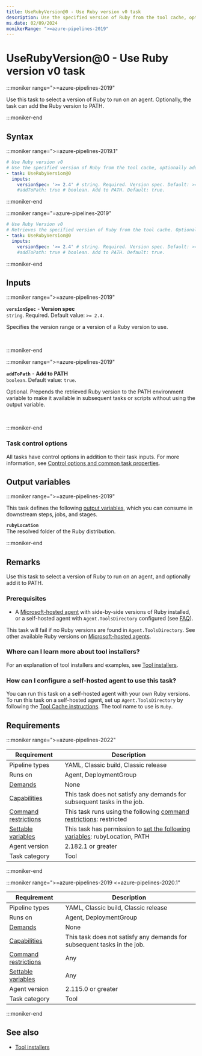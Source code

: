 ```yaml
---
title: UseRubyVersion@0 - Use Ruby version v0 task
description: Use the specified version of Ruby from the tool cache, optionally adding it to the PATH.
ms.date: 02/09/2024
monikerRange: ">=azure-pipelines-2019"
---
```


# UseRubyVersion@0 - Use Ruby version v0 task

<!-- :::description::: -->
:::moniker range=">=azure-pipelines-2019"

<!-- :::editable-content name="description"::: -->
Use this task to select a version of Ruby to run on an agent. Optionally, the task can add the Ruby version to PATH.
<!-- :::editable-content-end::: -->

:::moniker-end
<!-- :::description-end::: -->

<!-- :::syntax::: -->
## Syntax

:::moniker range=">=azure-pipelines-2019.1"

```yaml
# Use Ruby version v0
# Use the specified version of Ruby from the tool cache, optionally adding it to the PATH.
- task: UseRubyVersion@0
  inputs:
    versionSpec: '>= 2.4' # string. Required. Version spec. Default: >= 2.4.
    #addToPath: true # boolean. Add to PATH. Default: true.
```

:::moniker-end

:::moniker range="=azure-pipelines-2019"

```yaml
# Use Ruby Version v0
# Retrieves the specified version of Ruby from the tool cache. Optionally add it to PATH.
- task: UseRubyVersion@0
  inputs:
    versionSpec: '>= 2.4' # string. Required. Version spec. Default: >= 2.4.
    #addToPath: true # boolean. Add to PATH. Default: true.
```

:::moniker-end
<!-- :::syntax-end::: -->

<!-- :::inputs::: -->
## Inputs

<!-- :::item name="versionSpec"::: -->
:::moniker range=">=azure-pipelines-2019"

**`versionSpec`** - **Version spec**<br>
`string`. Required. Default value: `>= 2.4`.<br>
<!-- :::editable-content name="helpMarkDown"::: -->
Specifies the version range or a version of a Ruby version to use.
<!-- :::editable-content-end::: -->
<br>

:::moniker-end
<!-- :::item-end::: -->
<!-- :::item name="addToPath"::: -->
:::moniker range=">=azure-pipelines-2019"

**`addToPath`** - **Add to PATH**<br>
`boolean`. Default value: `true`.<br>
<!-- :::editable-content name="helpMarkDown"::: -->
Optional. Prepends the retrieved Ruby version to the PATH environment variable to make it available in subsequent tasks or scripts without using the output variable.
<!-- :::editable-content-end::: -->
<br>

:::moniker-end
<!-- :::item-end::: -->

### Task control options

All tasks have control options in addition to their task inputs. For more information, see [Control options and common task properties](/azure/devops/pipelines/yaml-schema/steps-task#common-task-properties).
<!-- :::inputs-end::: -->

<!-- :::outputVariables::: -->
## Output variables

:::moniker range=">=azure-pipelines-2019"

This task defines the following [output variables](/azure/devops/pipelines/process/variables#use-output-variables-from-tasks), which you can consume in downstream steps, jobs, and stages.

<!-- :::item name="rubyLocation"::: -->
**`rubyLocation`**<br><!-- :::editable-content name="Value"::: -->
The resolved folder of the Ruby distribution.
<!-- :::editable-content-end::: -->
<!-- :::item-end::: -->

:::moniker-end
<!-- :::outputVariables-end::: -->

<!-- :::remarks::: -->
<!-- :::editable-content name="remarks"::: -->
## Remarks

Use this task to select a version of Ruby to run on an agent, and optionally add it to PATH.

### Prerequisites

* A [Microsoft-hosted agent](/azure/devops/pipelines/agents/hosted#software) with side-by-side versions of Ruby installed, or a self-hosted agent with `Agent.ToolsDirectory` configured (see [FAQ](#how-can-i-configure-a-self-hosted-agent-to-use-this-task)).

This task will fail if no Ruby versions are found in `Agent.ToolsDirectory`. See other available Ruby versions on [Microsoft-hosted agents](/azure/devops/pipelines/agents/hosted#software).

### Where can I learn more about tool installers?

For an explanation of tool installers and examples, see [Tool installers](/azure/devops/pipelines/process/tasks#tool-installers).

### How can I configure a self-hosted agent to use this task?

You can run this task on a self-hosted agent with your own Ruby versions. To run this task on a self-hosted agent, set up `Agent.ToolsDirectory` by following the [Tool Cache instructions](https://github.com/Microsoft/vsts-task-tool-lib/blob/master/docs/overview.md#tool-cache). The tool name to use is `Ruby`.
<!-- :::editable-content-end::: -->
<!-- :::remarks-end::: -->

<!-- :::examples::: -->
<!-- :::editable-content name="examples"::: -->
<!-- :::editable-content-end::: -->
<!-- :::examples-end::: -->

<!-- :::properties::: -->
## Requirements

:::moniker range=">=azure-pipelines-2022"

| Requirement | Description |
|-------------|-------------|
| Pipeline types | YAML, Classic build, Classic release |
| Runs on | Agent, DeploymentGroup |
| [Demands](/azure/devops/pipelines/process/demands) | None |
| [Capabilities](/azure/devops/pipelines/agents/agents#capabilities) | This task does not satisfy any demands for subsequent tasks in the job. |
| [Command restrictions](/azure/devops/pipelines/security/templates#agent-logging-command-restrictions) | This task runs using the following [command restrictions](/azure/devops/pipelines/security/templates#agent-logging-command-restrictions): restricted |
| [Settable variables](/azure/devops/pipelines/security/templates#agent-logging-command-restrictions) | This task has permission to [set the following variables](/azure/devops/pipelines/security/templates#agent-logging-command-restrictions): rubyLocation, PATH |
| Agent version |  2.182.1 or greater |
| Task category | Tool |

:::moniker-end

:::moniker range=">=azure-pipelines-2019 <=azure-pipelines-2020.1"

| Requirement | Description |
|-------------|-------------|
| Pipeline types | YAML, Classic build, Classic release |
| Runs on | Agent, DeploymentGroup |
| [Demands](/azure/devops/pipelines/process/demands) | None |
| [Capabilities](/azure/devops/pipelines/agents/agents#capabilities) | This task does not satisfy any demands for subsequent tasks in the job. |
| [Command restrictions](/azure/devops/pipelines/security/templates#agent-logging-command-restrictions) | Any |
| [Settable variables](/azure/devops/pipelines/security/templates#agent-logging-command-restrictions) | Any |
| Agent version |  2.115.0 or greater |
| Task category | Tool |

:::moniker-end
<!-- :::properties-end::: -->

<!-- :::see-also::: -->
<!-- :::editable-content name="seeAlso"::: -->
## See also

* [Tool installers](/azure/devops/pipelines/process/tasks#tool-installers)
<!-- :::editable-content-end::: -->
<!-- :::see-also-end::: -->
